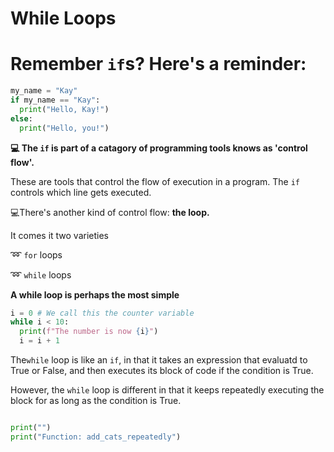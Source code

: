# While Loops

# Remember `if`s? Here's a reminder:

```python
my_name = "Kay"
if my_name == "Kay":
  print("Hello, Kay!")
else:
  print("Hello, you!")
````

**💻 The `if` is part of a catagory of programming tools knows as 'control flow'.**

These are tools that control the flow of execution in a program. The `if` controls which line gets executed.

💻There's another kind of control flow: **the loop.**

It comes it two varieties

➿ `for` loops

➿ `while` loops

**A while loop is perhaps the most simple**

```python
i = 0 # We call this the counter variable
while i < 10:
  print(f"The number is now {i}")
  i = i + 1
````

The`while` loop is like an `if`, in that it takes an expression that evaluatd to True or False, and then executes its block of code if the condition is True.

However, the `while` loop is different in that it keeps repeatedly executing the block for as long as the condition is True.

```python

print("")
print("Function: add_cats_repeatedly")

